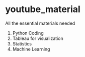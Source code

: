 # youtube_material
All the essential materials needed
1. Python Coding
2. Tableau for visualization
3. Statistics
4. Machine Learning
